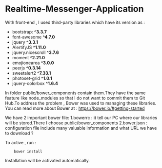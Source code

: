 # Realtime-Messenger-Application

With front-end , I used third-party libraries which have its version as :

- bootstrap: **^3.3.7**
- font-awesome **^4.7.0**
- jquery **^3.3.1**
- AlertifyJS **^1.11.0**
- jquery.nicescroll **^3.7.6**
- moment **^2.21.0**
- emojionearea **^3.0.0**
- peerjs **^0.3.14**
- sweetalert2 **^7.33.1**
- photoset-grid **^1.0.1**
- jquery-colorbox **^1.6.4**


In folder public/bower_components contain them.They have the same feature like node_modules so that I do not want to commit them to Git Hub.To address the problem , Bower was used to managing these libraries.
You can read more about Bower at : https://bower.io/#getting-started

We have 2 important bower file:
1.bowerrc : it tell our PC where our libraries will be stored.There I choose public/bower_components
2.bower.json : configuration file include many valuable information and what URL we have to download ?

To active , run :

        bower install

Installation will be activated automatically.
